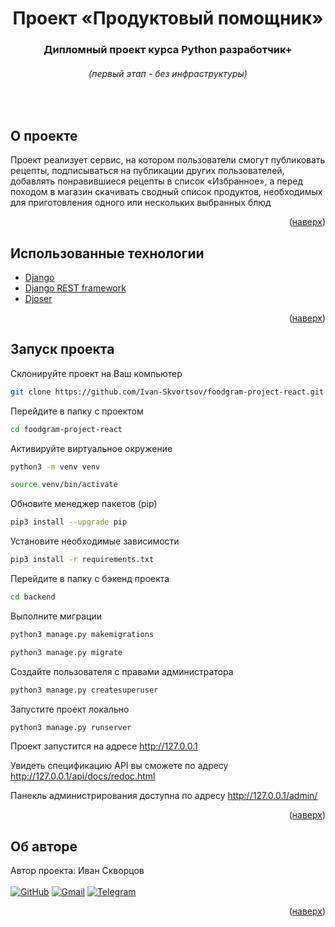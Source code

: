 <div id="top"></div>
<div align="center">
<h1>Проект «Продуктовый помощник»</h1>
  <h3>
    Дипломный проект курса Python разработчик+<br />
  </h3>
    <h6>(первый этап - без инфраструктуры)</h6>
    <br />
</div>

## О проекте
Проект реализует сервис, на котором пользователи смогут публиковать рецепты, подписываться на публикации других пользователей, добавлять понравившиеся рецепты в список «Избранное», а перед походом в магазин скачивать сводный список продуктов, необходимых для приготовления одного или нескольких выбранных блюд
<p align="right">(<a href="#top">наверх</a>)</p>

## Использованные технологии
* [Django](https://www.djangoproject.com/)
* [Django REST framework](https://www.django-rest-framework.org/)
* [Djoser](https://djoser.readthedocs.io/en/latest/getting_started.html)
<p align="right">(<a href="#top">наверх</a>)</p>

## Запуск проекта

Склонируйте проект на Ваш компьютер
   ```sh
   git clone https://github.com/Ivan-Skvortsov/foodgram-project-react.git
   ```
Перейдите в папку с проектом
   ```sh
   cd foodgram-project-react
   ```
Активируйте виртуальное окружение
   ```sh
   python3 -m venv venv
   ```
   ```sh
   source venv/bin/activate
   ```
Обновите менеджер пакетов (pip)
   ```sh
   pip3 install --upgrade pip
   ```
Установите необходимые зависимости
   ```sh
   pip3 install -r requirements.txt
   ```
Перейдите в папку с бэкенд проекта
   ```sh
   cd backend
   ```
Выполните миграции
   ```sh
   python3 manage.py makemigrations
   ```
   ```sh
   python3 manage.py migrate
   ```
Создайте пользователя с правами администратора
   ```sh
   python3 manage.py createsuperuser
   ```
Запустите проект локально
   ```sh
   python3 manage.py runserver
   ```
Проект запустится на адресе http://127.0.0.1

Увидеть спецификацию API вы сможете по адресу http://127.0.0.1/api/docs/redoc.html

Панекль администрирования доступна по адресу http://127.0.0.1/admin/

<p align="right">(<a href="#top">наверх</a>)</p>

## Об авторе
Автор проекта: Иван Скворцов<br/><br />
[![GitHub](https://img.shields.io/badge/github-%23121011.svg?style=for-the-badge&logo=github&logoColor=white)](https://github.com/Ivan-Skvortsov/)
[![Gmail](https://img.shields.io/badge/Gmail-D14836?style=for-the-badge&logo=gmail&logoColor=white)](mailto:pprofcheg@gmail.com)
[![Telegram](https://img.shields.io/badge/Telegram-2CA5E0?style=for-the-badge&logo=telegram&logoColor=white)](https://t.me/Profcheg)
<p align="right">(<a href="#top">наверх</a>)</p>
